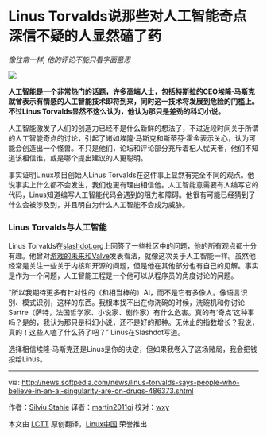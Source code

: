 Linus Torvalds说那些对人工智能奇点深信不疑的人显然磕了药
================================================================================
*像往常一样, 他的评论不能只看字面意思*

![](http://i1-news.softpedia-static.com/images/news2/linus-torvalds-says-people-who-believe-in-an-ai-singularity-are-on-drugs-486373-2.jpg)

**人工智能是一个非常热门的话题，许多高端人士，包括特斯拉的CEO埃隆·马斯克就曾表示有情感的人工智能技术即将到来，同时这一技术将发展到危险的门槛上。不过Linus Torvalds显然不这么认为，他认为那只是差劲的科幻小说。**

人工智能激发了人们的创造力已经不是什么新鲜的想法了，不过近段时间关于所谓的人工智能奇点的讨论，引起了诸如埃隆·马斯克和斯蒂芬·霍金表示关心，认为可能会创造出一个怪兽。不只是他们，论坛和评论部分充斥着杞人忧天者，他们不知道该相信谁，或是哪个提出建议的人更聪明。

事实证明Linux项目创始人Linus Torvalds在这件事上显然有完全不同的观点。他说事实上什么都不会发生，我们也更有理由相信他。人工智能意需要有人编写它的代码，Linus知道编写人工智能代码会遇到的阻力和障碍。他很有可能已经猜到了什么会被涉及到，并且明白为什么人工智能不会成为威胁。

### Linus Torvalds与人工智能 ###

Linus Torvalds在[slashdot.org][1]上回答了一些社区中的问题，他的所有观点都十分有趣。他曾对[游戏的未来和Valve][2]发表看法，就像这次关于人工智能一样。虽然他经常是关注一些关于内核和开源的问题，但是他在其他部分也有自己的见解。事实是作为一个问题，人工智能工程是一个他可以从程序员的角度讨论的问题。

“所以我期待更多有针对性的（和相当棒的）AI，而不是它有多像人。像语言识别、模式识别，这样的东西。我根本找不出在你洗碗的时候，洗碗机和你讨论Sartre（萨特，法国哲学家、小说家、剧作家）有什么危害。真的有‘奇点’这种事吗？是的，我认为那只是科幻小说，还不是好的那种。无休止的指数增长？我说，真的！这些人嗑了什么药了吧？” Linus在Slashdot写道。

选择相信埃隆·马斯克还是Linus是你的决定，但如果我卷入了这场赌局，我会把钱投给Linus。

--------------------------------------------------------------------------------

via: http://news.softpedia.com/news/linus-torvalds-says-people-who-believe-in-an-ai-singularity-are-on-drugs-486373.shtml

作者：[Silviu Stahie][a]
译者：[martin2011qi](https://github.com/martin2011qi)
校对：[wxy](https://github.com/wxy)

本文由 [LCTT](https://github.com/LCTT/TranslateProject) 原创翻译，[Linux中国](https://linux.cn/) 荣誉推出

[a]:http://news.softpedia.com/editors/browse/silviu-stahie
[1]:http://classic.slashdot.org/story/15/06/30/0058243
[2]:http://news.softpedia.com/news/linus-torvalds-said-valve-is-exploring-a-second-source-against-microsoft-486266.shtml
